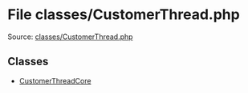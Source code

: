 File classes/CustomerThread.php
=========

Source: [classes/CustomerThread.php](https://github.com/PrestaShop/PrestaShop/blob/1.5.3.0/classes/CustomerThread.php)


Classes
-------

* [CustomerThreadCore](class.CustomerThreadCore.md)

